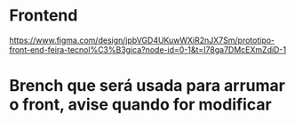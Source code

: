 # Frontend

https://www.figma.com/design/jpbVGD4UKuwWXiR2nJX7Sm/prototipo-front-end-feira-tecnol%C3%B3gica?node-id=0-1&t=I78ga7DMcEXmZdiD-1


# Brench que será usada para arrumar o front, avise quando for modificar
